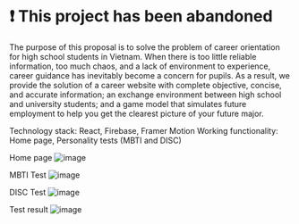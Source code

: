 # ❗ This project has been abandoned

The purpose of this proposal is to solve the problem of career orientation for high school students in Vietnam. When there is too little reliable information, too much chaos, and a lack of environment to experience, career guidance has inevitably become a concern for pupils. As a result, we provide the solution of a career website with complete objective, concise, and accurate information; an exchange environment between high school and university students; and a game model that simulates future employment to help you get the clearest picture of your future major.

Technology stack: React, Firebase, Framer Motion
Working functionality: Home page, Personality tests (MBTI and DISC)

Home page
![image](https://github.com/vclong2003/career-orientation-react/assets/53139311/fa56f471-5e14-423f-bf5b-cd2f7cee8043)

MBTI Test
![image](https://github.com/vclong2003/career-orientation-react/assets/53139311/b6f3d6fd-1368-4bae-95a2-bccde9aa44ea)

DISC Test
![image](https://github.com/vclong2003/career-orientation-react/assets/53139311/eab73daf-1006-4cb8-b573-2b44439395e8)

Test result
![image](https://github.com/vclong2003/career-orientation-react/assets/53139311/1c9c196c-2ad7-4387-aa7a-43fb10954d44)
